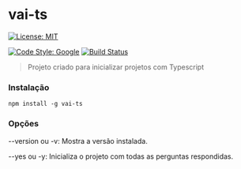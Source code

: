 # vai-ts
[![License: MIT](https://img.shields.io/badge/License-MIT-yellow.svg)](https://opensource.org/licenses/MIT)
<!-- [![codecov](https://codecov.io/gh/lucaslacerdacl/aws-sqs-consumer/branch/main/graph/badge.svg?token=UVG7BH29UE)](https://codecov.io/gh/lucaslacerdacl/aws-sqs-consumer) -->
[![Code Style: Google](https://img.shields.io/badge/code%20style-google-blueviolet.svg)](https://github.com/google/gts)
[![Build Status](https://travis-ci.com/lucaslacerdacl/vai-ts.svg?branch=main)](https://travis-ci.com/lucaslacerdacl/vai-ts)

> Projeto criado para inicializar projetos com Typescript

### Instalação
```
npm install -g vai-ts
```

### Opções

--version ou -v:
Mostra a versão instalada.

--yes ou -y:
Inicializa o projeto com todas as perguntas respondidas.

<!-- 
### Questionário:

Inicializar com testes? (yes):
Inicializar com documentação? (yes):
Inicializar criar pacote NPM? (yes): -->